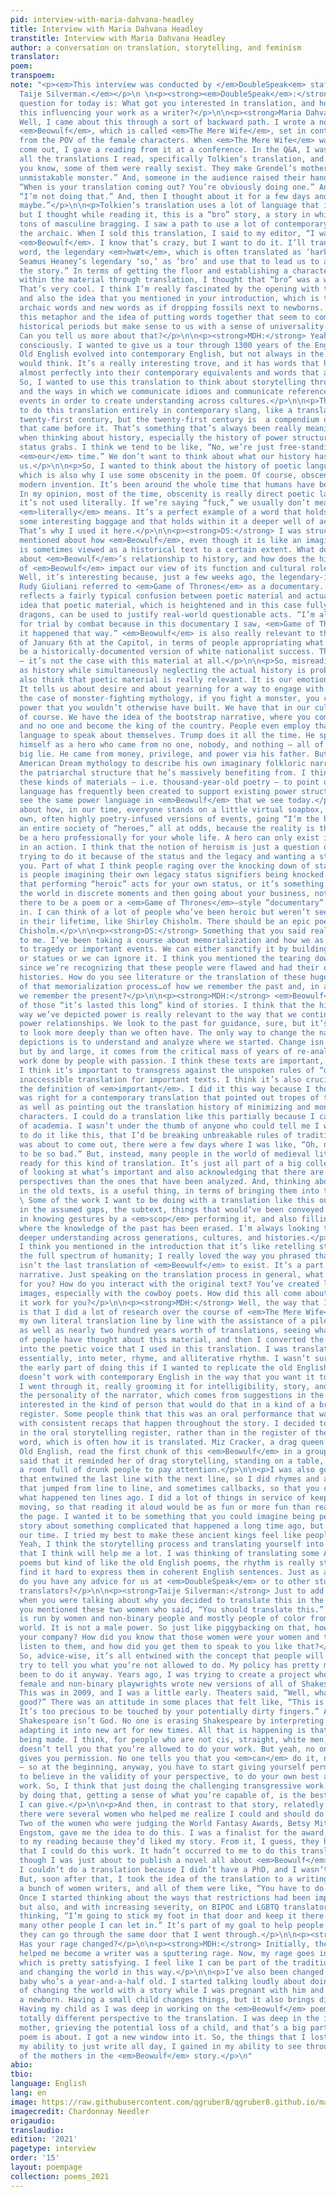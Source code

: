 ```yaml
---
pid: interview-with-maria-dahvana-headley
title: Interview with Maria Dahvana Headley
transtitle: Interview with Maria Dahvana Headley
author: a conversation on translation, storytelling, and feminism
translator: 
poem: 
transpoem: 
note: "<p><em>This interview was conducted by </em>DoubleSpeak<em> staff and Professor
  Taije Silverman.</em></p>\n \n<p><strong><em>DoubleSpeak</em>:</strong> The first
  question for today is: What got you interested in translation, and how do you see
  this influencing your work as a writer?</p>\n\n<p><strong>Maria Dahvana Headley:</strong>
  Well, I came about this through a sort of backward path. I wrote a novel based on
  <em>Beowulf</em>, which is called <em>The Mere Wife</em>, set in contemporary America
  from the POV of the female characters. When <em>The Mere Wife</em> was about to
  come out, I gave a reading from it at a conference. In the Q&A, I was talking about
  all the translations I read, specifically Tolkien’s translation, and said, “Oh,
  you know, some of them were really sexist. They make Grendel’s mother into an emphatic,
  unmistakable monster.” And, someone in the audience raised their hand and said,
  “When is your translation coming out? You’re obviously doing one.” And, I said,
  “I’m not doing that.” And, then I thought about it for a few days and thought, “Well,
  maybe.”</p>\n\n<p>Tolkien’s translation uses a lot of language that is archaic,
  but I thought while reading it, this is a “bro” story, a story in which there’s
  tons of masculine bragging. I saw a path to use a lot of contemporary language alongside
  the archaic. When I sold this translation, I said to my editor, “I want to translate
  <em>Beowulf</em>. I know that’s crazy, but I want to do it. I’ll translate the first
  word, the legendary <em>hwæt</em>, which is often translated as ‘hark’ or ‘lo’ or
  Seamus Heaney’s legendary ‘so,’ as ‘bro’ and use that to lead us to a POV for opening
  the story.” In terms of getting the floor and establishing a character perspective
  within the material through translation, I thought that “bro” was a way to do that.</p>\n\n<p><strong>DS:</strong>
  That’s very cool. I think I’m really fascinated by the opening with the word “bro”
  and also the idea that you mentioned in your introduction, which is the mixing of
  archaic words and new words as if dropping fossils next to newborns. I really loved
  this metaphor and the idea of putting words together that seem to come from different
  historical periods but make sense to us with a sense of universality and timelessness.
  Can you tell us more about that?</p>\n\n<p><strong>MDH:</strong> Yeah, I did that
  consciously. I wanted to give us a tour through 1300 years of the English language.
  Old English evolved into contemporary English, but not always in the ways that we
  would think. It’s a really interesting trove, and it has words that have transformed
  almost perfectly into their contemporary equivalents and words that are really different.
  So, I wanted to use this translation to think about storytelling through history
  and the ways in which we communicate idioms and communicate references to historical
  events in order to create understanding across cultures.</p>\n\n<p>There’s a way
  to do this translation entirely in contemporary slang, like a translation of the
  twenty-first century, but the twenty-first century is  a compendium of everything
  that came before it. That’s something that’s always been really meaningful to me
  when thinking about history, especially the history of power structures and unfair
  status grabs. I think we tend to be like, “No, we’re just free-standing here in
  <em>our</em> time.” We don’t want to think about what our history has created for
  us.</p>\n\n<p>So, I wanted to think about the history of poetic language and storytelling,
  which is also why I use some obscenity in the poem. Of course, obscenity isn’t a
  modern invention. It’s been around the whole time that humans have been around.
  In my opinion, most of the time, obscenity is really direct poetic language because
  it’s not used literally. If we’re saying “fuck,” we usually don’t mean what that
  <em>literally</em> means. It’s a perfect example of a word that holds within it
  some interesting baggage and that holds within it a deeper well of accrued meaning.
  That’s why I used it here.</p>\n\n<p><strong>DS:</strong> I was struck by what you
  mentioned about how <em>Beowulf</em>, even though it is like an imagined story,
  is sometimes viewed as a historical text to a certain extent. What do you think
  about <em>Beowulf</em>’s relationship to history, and how does the historicization
  of <em>Beowulf</em> impact our view of its function and cultural role?</p>\n\n<p><strong>MDH:</strong>
  Well, it’s interesting because, just a few weeks ago, the legendary-in-a-bad-way
  Rudy Giuliani referred to <em>Game of Thrones</em> as a documentary. The whole thing
  reflects a fairly typical confusion between poetic material and actuality, and the
  idea that poetic material, which is heightened and in this case fully inflated with
  dragons, can be used to justify real-world questionable acts. “I’m allowed to call
  for trial by combat because in this documentary I saw, <em>Game of Thrones</em>,
  it happened that way.” <em>Beowulf</em> is also really relevant to those events
  of January 6th at the Capitol, in terms of people appropriating what they saw to
  be a historically-documented version of white nationalist success. That’s a misread
  — it’s not the case with this material at all.</p>\n\n<p>So, misreading poetic material
  as history while simultaneously neglecting the actual history is problematic. I
  also think that poetic material is really relevant. It is our emotional history.
  It tells us about desire and about yearning for a way to engage with status. In
  the case of monster-fighting mythology, if you fight a monster, you can acquire
  power that you wouldn’t otherwise have built. We have that in our culture already,
  of course. We have the idea of the bootstrap narrative, where you come from nothing
  and no one and become the king of the country. People even employ that sort of mythological
  language to speak about themselves. Trump does it all the time. He speaks about
  himself as a hero who came from no one, nobody, and nothing — all of which is a
  big lie. He came from money, privilege, and power via his father. But he uses the
  American Dream mythology to describe his own imaginary folkloric narrative, erasing
  the patriarchal structure that he’s massively benefiting from. I think about using
  these kinds of materials — i.e. thousand-year-old poetry — to point out that “legendary”
  language has frequently been created to support existing power structures. We can
  see the same power language in <em>Beowulf</em> that we see today.</p>\n\n<p>I think
  about how, in our time, everyone stands on a little virtual soapbox, giving their
  own, often highly poetry-infused versions of events, going “I’m the hero.” We have
  an entire society of “heroes,” all at odds, because the reality is that you can’t
  be a hero professionally for your whole life. A hero can only exist in a moment,
  in an action. I think that the notion of heroism is just a question of whether you’re
  trying to do it because of the status and the legacy and wanting a statue made of
  you. Part of what I think people raging over the knocking down of statues has been
  is people imagining their own legacy status signifiers being knocked down. So, it’s
  that performing “heroic” acts for your own status, or it’s something else, changing
  the world in discrete moments and then going about your business, not expecting
  there to be a poem or a <em>Game of Thrones</em>–style ”documentary” that you starred
  in. I can think of a lot of people who’ve been heroic but weren’t seen as heroes
  in their lifetime, like Shirley Chisholm. There should be an epic poem about Shirley
  Chisholm.</p>\n\n<p><strong>DS:</strong> Something that you said really stood out
  to me. I’ve been taking a course about memorialization and how we as humans respond
  to tragedy or important events. We can either sanctify it by building memorials
  or statues or we can ignore it. I think you mentioned the tearing down of statues
  since we’re recognizing that these people were flawed and had their own personal
  histories. How do you see literature or the translation of these huge texts as part
  of that memorialization process…of how we remember the past and, in a sense, how
  we remember the present?</p>\n\n<p><strong>MDH:</strong> <em>Beowulf</em> is one
  of those “it’s lasted this long” kind of stories. I think that the history of the
  way we’ve depicted power is really relevant to the way that we continue to depict
  power relationships. We look to the past for guidance, sure, but it’s our responsibility
  to look more deeply than we often have. The only way to change the nature of these
  depictions is to understand and analyze where we started. Change isn’t always  predictable,
  but by and large, it comes from the critical mass of years of re-analysis and hard
  work done by people with passion. I think these texts are important, <em>and</em>
  I think it’s important to transgress against the unspoken rules of “dignified” and
  inaccessible translation for important texts. I think it’s also crucial to expand
  the definition of <em>important</em>. I did it this way because I thought this text
  was right for a contemporary translation that pointed out tropes of toxic masculinity,
  as well as pointing out the translation history of minimizing and monsterizing marginalized
  characters. I could do a translation like this partially because I came from outside
  of academia. I wasn’t under the thumb of anyone who could tell me I wasn’t allowed
  to do it like this, that I’d be breaking unbreakable rules of tradition. When it
  was about to come out, there were a few days where I was like, “Oh, no, it’s going
  to be so bad.” But, instead, many people in the world of medieval literature were
  ready for this kind of translation. It’s just all part of a big collective project
  of looking at what’s important and also acknowledging that there are always more
  perspectives than the ones that have been analyzed. And, thinking about gaps, particularly
  in the old texts, is a useful thing, in terms of bringing them into the present.
  \ Some of the work I want to be doing with a translation like this one is filling
  in the assumed gaps, the subtext, things that would’ve been conveyed in tone, and
  in knowing gestures by a <em>scop</em> performing it, and also filling in the places
  where the knowledge of the past has been erased. I’m always looking to help create
  deeper understanding across generations, cultures, and histories.</p>\n\n<p><strong>DS:</strong>
  I think you mentioned in the introduction that it’s like retelling stories with
  the full spectrum of humanity; I really loved the way you phrased that because this
  isn’t the last translation of <em>Beowulf</em> to exist. It’s a part of this huge
  narrative. Just speaking on the translation process in general, what is that like
  for you? How do you interact with the original text? You’ve created lots of interesting
  images, especially with the cowboy poets. How did this all come about and how does
  it work for you?</p>\n\n<p><strong>MDH:</strong> Well, the way that I did this translation
  is that I did a lot of research over the course of <em>The Mere Wife</em>. I did
  my own literal translation line by line with the assistance of a pile of scholarship
  as well as nearly two hundred years worth of translations, seeing what a variety
  of people have thought about this material, and then I converted the literal chunks
  into the poetic voice that I used in this translation. I was translating myself,
  essentially, into meter, rhyme, and alliterative rhythm. I wasn’t sure throughout
  the early part of doing this if I wanted to replicate the old English meter. It
  doesn’t work with contemporary English in the way that you want it to work. So,
  I went through it, really grooming it for intelligibility, story, and POV. I created
  the personality of the narrator, which comes from suggestions in the text. I was
  interested in the kind of person that would do that in a kind of a bro tall-tale
  register. Some people think that this was an oral performance that was transcribed
  with consistent recaps that happen throughout the story. I decided to put the translation
  in the oral storytelling register, rather than in the register of the highbrow written
  word, which is often how it is translated. Miz Cracker, a drag queen who studied
  Old English, read the first chunk of this <em>Beowulf</em> in a group reading and
  said that it reminded her of drag storytelling, standing on a table, trying to get
  a room full of drunk people to pay attention.</p>\n\n<p>I was also going for a story
  that entwined the last line with the next line, so I did rhymes and alliterations
  that jumped from line to line, and sometimes callbacks, so that you can remember
  what happened ten lines ago. I did a lot of things in service of keeping the story
  moving, so that reading it aloud would be as fun or more fun than reading it on
  the page. I wanted it to be something that you could imagine being performed, a
  story about something complicated that happened a long time ago, but relevant to
  our time. I tried my best to make these ancient kings feel like people we know.</p>\n\n<p><strong>DS:</strong>
  Yeah, I think the storytelling process and translating yourself into it is something
  that I think will help me a lot. I was thinking of translating some Ancient Chinese
  poems but kind of like the old English poems, the rhythm is really strict and I
  find it hard to express them in coherent English sentences. Just as a wrap-up question,
  do you have any advice for us at <em>DoubleSpeak</em> or to other students or new
  translators?</p>\n\n<p><strong>Taije Silverman:</strong> Just to add to your question,
  when you were talking about why you decided to translate this in the first place,
  you mentioned these two women who said, “You should translate this.” And <em>DoubleSpeak</em>
  is run by women and non-binary people and mostly people of color from all over the
  world. It is not a male power. So just like piggybacking on that, how did you find
  your company? How did you know that those women were your women and that you should
  listen to them, and how did you get them to speak to you like that?</p>\n\n<p><strong>MDH:</strong>
  So, advice-wise, it’s all entwined with the concept that people will constantly
  try to tell you what you’re not allowed to do. My policy has pretty much always
  been to do it anyway. Years ago, I was trying to create a project where thirty-seven
  female and non-binary playwrights wrote new versions of all of Shakespeare’s plays.
  This was in 2009, and I was a little early. Theaters said, “Well, what if they aren’t
  good?” There was an attitude in some places that felt like, “This is Shakespeare.
  It’s too precious to be touched by your potentially dirty fingers.” And I’m like,
  Shakespeare isn’t God. No one is erasing Shakespeare by interpreting his work and
  adapting it into new art for new times. All that is happening is that more art is
  being made. I think, for people who are not cis, straight, white men, the world
  doesn’t tell you that you’re allowed to do your work. But yeah, no one typically
  gives you permission. No one tells you that you <em>can</em> do it, not usually
  — so at the beginning, anyway, you have to start giving yourself permission to transgress,
  to believe in the validity of your perspective, to do your own best and most difficult
  work. So, I think that just doing the challenging transgressive work yourself and
  by doing that, getting a sense of what you’re capable of, is the best advice that
  I can give.</p>\n\n<p>And then, in contrast to that story, relatedly and luckily,
  there were several women who helped me realize I could and should do this translation.
  Two of the women who were judging the World Fantasy Awards, Betsy Mitchell and Elizabeth
  Engstom, gave me the idea to do this. I was a finalist for the award, and they came
  to my reading because they’d liked my story. From it, I guess, they had a sense
  that I could do this work. It hadn’t occurred to me to do this translation, even
  though I was just about to publish a novel all about <em>Beowulf</em>. I still thought
  I couldn’t do a translation because I didn’t have a PhD, and I wasn’t Seamus Heaney.
  But, soon after that, I took the idea of the translation to a writing retreat with
  a bunch of women writers, and all of them were like, “You have to do it <em>now</em>.”
  Once I started thinking about the ways that restrictions had been imposed on women,
  but also, and with increasing severity, on BIPOC and LGBTQ translators, I started
  thinking, “I’m going to stick my foot in that door and keep it there and see how
  many other people I can let in.” It’s part of my goal to help people realize that
  they can go through the same door that I went through.</p>\n\n<p><strong>TS:</strong>
  Has your rage changed?</p>\n\n<p><strong>MDH:</strong> Initially, the rage that
  helped me become a writer was a sputtering rage. Now, my rage goes into my work,
  which is pretty satisfying. I feel like I can be part of the tradition of storytelling
  and changing the world in this way.</p>\n\n<p>I’ve also been changed by having a
  baby who’s a year-and-a-half old. I started talking loudly about doing the work
  of changing the world with a story while I was pregnant with him and while he was
  a newborn. Having a small child changes things, but it also brings different perspectives.
  Having my child as I was deep in working on the <em>Beowulf</em> poem brought a
  totally different perspective to the translation. I was deep in the idea of Grendel’s
  mother, grieving the potential loss of a child, and that’s a big part of what this
  poem is about. I got a new window into it. So, the things that I lost in terms of
  my ability to just write all day, I gained in my ability to see through the eyes
  of the mothers in the <em>Beowulf</em> story.</p>\n"
abio: 
tbio: 
language: English
lang: en
image: https://raw.githubusercontent.com/qgruber8/qgruber8.github.io/main/assets/images/images_21/interview.jpeg
imagecredit: Chardonnay Needler
origaudio: 
translaudio: 
edition: '2021'
pagetype: interview
order: '15'
layout: poempage
collection: poems_2021
---
```

